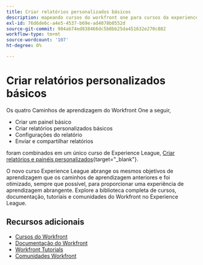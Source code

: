 ```yaml
---
title: Criar relatórios personalizados básicos
description: mapeando cursos do workfront one para cursos da experience league
exl-id: 76d6de6c-a4e5-4537-b69e-ad4078b0552d
source-git-commit: 904ab74ed838466dc5b0bb25da451632e270c882
workflow-type: tm+mt
source-wordcount: '107'
ht-degree: 0%

---
```


# Criar relatórios personalizados básicos

Os quatro Caminhos de aprendizagem do Workfront One a seguir,

* Criar um painel básico
* Criar relatórios personalizados básicos
* Configurações do relatório
* Enviar e compartilhar relatórios

foram combinados em um único curso de Experience League, [Criar relatórios e painéis personalizados](https://experienceleague.adobe.com/?recommended=Workfront-U-1-2022.3.reporting){target="_blank"}.

O novo curso Experience League abrange os mesmos objetivos de aprendizagem que os caminhos de aprendizagem anteriores e foi otimizado, sempre que possível, para proporcionar uma experiência de aprendizagem abrangente.  Explore a biblioteca completa de cursos, documentação, tutoriais e comunidades do Workfront no Experience League.

## Recursos adicionais

* [Cursos do Workfront](https://experienceleague.adobe.com/?lang=en&amp;Solution=Workfront#courses)
* [Documentação do Workfront](https://experienceleague.adobe.com/docs/workfront.html)
* [Workfront Tutorials](https://experienceleague.adobe.com/docs/workfront-learn/tutorials-workfront/home.html)
* [Comunidades Workfront](https://experienceleaguecommunities.adobe.com/t5/workfront/ct-p/workfront)
